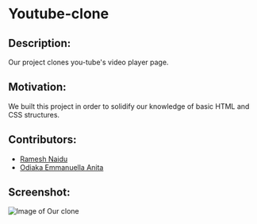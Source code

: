 # Youtube-clone
## Description:
 Our project clones you-tube's video player page. 
## Motivation:
 We built this project in order to solidify our knowledge of basic HTML and CSS structures.
## Contributors:
 * [Ramesh Naidu](https://github.com/rna)
 * [Odiaka Emmanuella Anita](https://github.com/Audrey-Ella-xo)
## Screenshot:
![Image of Our clone](https://i.imgur.com/azhIcTf.png) 
